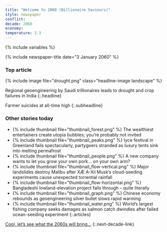 ```yaml
---
title: "Welcome to 2060 (Billionaire Saviours)"
style: newspaper
conflict: 
decade: 2060
economy: 
temperature: 2.3
---
```


{% include variables %}

{% include newspaper-title date="3 January 2060" %}

### Top article

{% include image file="drought.png" class="headline-image landscape" %}

Regional geoengineering by Saudi trillionaires leads to drought and crop failures in India
{:.headline}

Farmer suicides at all-time high
{:.subheadline}

### Other stories today

- {% include thumbnail file="thumbnail_forest.png" %} The wealthiest entertainers create utopia bubbles; you’re probably not invited
- {% include thumbnail file="thumbnail_peaks.png" %} Iyce festival in Greenland fails spectacularly, partygoers stranded as luxury tents sink into melting permafrost
- {% include thumbnail file="thumbnail_people.png" %} A new company wants to let you grow your own pork… on your own arm?
- {% include thumbnail file="thumbnail_flow-vertical.png" %} Major landslides destroy Malibu after XÆ&nbsp;A-Xii Musk’s cloud-seeding experiments cause unexpected torrential rainfall
- {% include thumbnail file="thumbnail_flow-horizontal.png" %} Bangladeshi lowland-elevation project falls through – quite literally
- {% include thumbnail file="thumbnail_graph.png" %} Chinese economy rebounds as geoengineering silver bullet slows rapid warming
- {% include thumbnail file="thumbnail_water.png" %} World’s largest fishing company seeks damages as salmon catch dwindles after failed ocean-seeding experiment
{:.articles}

[Cool, let’s see what the 2060s will bring…](chapter_mars-mission.html)
{:.next-decade-link}

